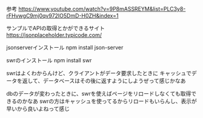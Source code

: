 参考
<https://www.youtube.com/watch?v=9P8mASSREYM&list=PLC3y8-rFHvwgC9mj0qv972IO5DmD-H0ZH&index=1>

サンプルでAPIの取得とかができるサイト
<https://jsonplaceholder.typicode.com/>

jsonserverインストール
npm install json-server

swrのインストール
npm install swr

swrはよくわからんけど、クライアントがデータ要求したときに
キャッシュでデータを返して、データベースはその後に返すようにしようぜって感じかなあ

dbのデータが変わったときに、swrを使えばページをリロードしなくても取得できるのかなあ
swrの方はキャッシュを使ってるからリロードもいらんし、表示が早いから良いよねって感じ